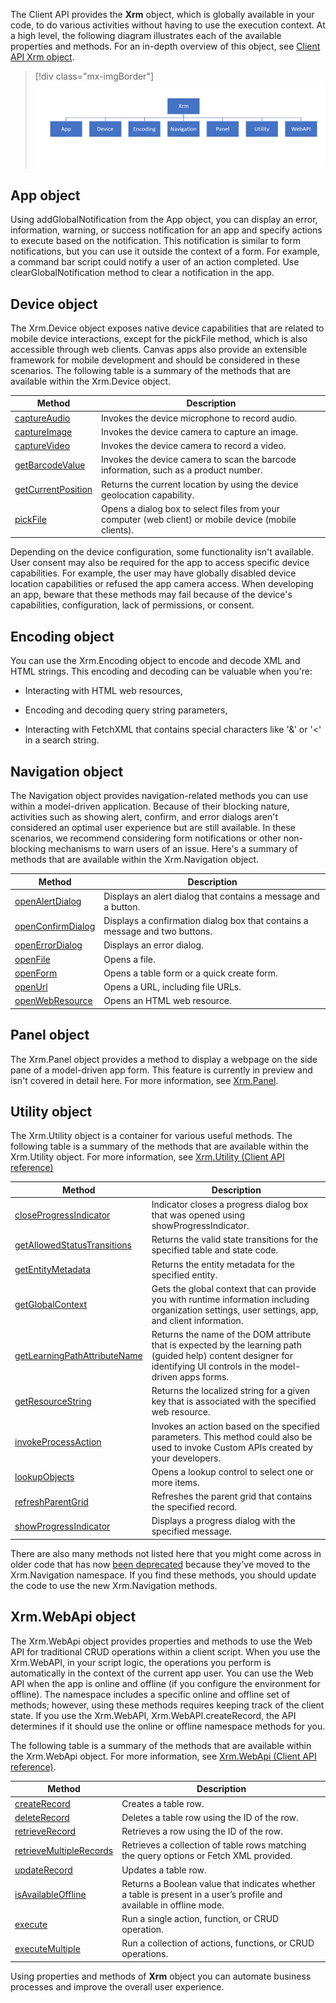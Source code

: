 The Client API provides the **Xrm** object, which is globally available in your code, to do various activities without having to use the execution context. At a high level, the following diagram illustrates each of the available properties and methods. For an in-depth overview of this object, see [Client API Xrm object](/power-apps/developer/model-driven-apps/clientapi/clientapi-xrm/?azure-portal=true).

> [!div class="mx-imgBorder"]
> [![Screenshot of the namespaces in the client scripting API object model, Xrm, App, device, Encoding, Navigation, Panel, Utility, WebAPI.](../media/xrm-object.png)](../media/xrm-object.png#lightbox)

## App object

Using addGlobalNotification from the App object, you can display an error, information, warning, or success notification for an app and specify actions to execute based on the notification. This notification is similar to form notifications, but you can use it outside the context of a form. For example, a command bar script could notify a user of an action completed. Use clearGlobalNotification method to clear a notification in the app.

## Device object

The Xrm.Device object exposes native device capabilities that are related to mobile device interactions, except for the pickFile method, which is also accessible through web clients. Canvas apps also provide an extensible framework for mobile development and should be considered in these scenarios. The following table is a summary of the methods that are available within the Xrm.Device object.

| Method | Description |
|--------|-------------|
| [captureAudio](/power-apps/developer/model-driven-apps/clientapi/reference/xrm-device/captureaudio/?azure-portal=true) | Invokes the device microphone to record audio. |
| [captureImage](/power-apps/developer/model-driven-apps/clientapi/reference/xrm-device/captureimage/?azure-portal=true) | Invokes the device camera to capture an image. |
| [captureVideo](/power-apps/developer/model-driven-apps/clientapi/reference/xrm-device/capturevideo/?azure-portal=true) | Invokes the device camera to record a video. |
| [getBarcodeValue](/power-apps/developer/model-driven-apps/clientapi/reference/xrm-device/getbarcodevalue/?azure-portal=true) | Invokes the device camera to scan the barcode information,   such as a product number. |
| [getCurrentPosition](/power-apps/developer/model-driven-apps/clientapi/reference/xrm-device/getcurrentposition/?azure-portal=true) | Returns the current location by using the device   geolocation capability. |
| [pickFile](/power-apps/developer/model-driven-apps/clientapi/reference/xrm-device/pickfile/?azure-portal=true) | Opens a dialog box to select files from your computer (web   client) or mobile device (mobile clients). |

Depending on the device configuration, some functionality isn't available. User consent may also be required for the app to access specific device capabilities. For example, the user may have globally disabled device location capabilities or refused the app camera access. When developing an app, beware that  these methods may fail because of the device's capabilities, configuration, lack of permissions, or consent.

## Encoding object

You can use the Xrm.Encoding object to encode and decode XML and HTML strings. This encoding and decoding can be valuable when you're:

- Interacting with HTML web resources,

- Encoding and decoding query string parameters,

- Interacting with FetchXML that contains special characters like '&' or '<' in a search string.

## Navigation object

The Navigation object provides navigation-related methods you can use within a model-driven application. Because of their blocking nature, activities such as showing alert, confirm, and error dialogs aren't considered an optimal user experience but are still available. In these scenarios, we recommend considering form notifications or other non-blocking mechanisms to warn users of an issue. Here's a summary of methods that are available within the Xrm.Navigation object.

 | Method | Description |
|---------|-------------|
| [openAlertDialog](/power-apps/developer/model-driven-apps/clientapi/reference/xrm-navigation/openalertdialog/?azure-portal=true) | Displays an alert dialog that contains a message and a   button. |
| [openConfirmDialog](/power-apps/developer/model-driven-apps/clientapi/reference/xrm-navigation/openconfirmdialog/?azure-portal=true) | Displays a confirmation dialog box that contains a message   and two buttons. |
| [openErrorDialog](/power-apps/developer/model-driven-apps/clientapi/reference/xrm-navigation/openerrordialog/?azure-portal=true) | Displays an error dialog. |
| [openFile](/power-apps/developer/model-driven-apps/clientapi/reference/xrm-navigation/openfile/?azure-portal=true) | Opens a file. |
| [openForm](/power-apps/developer/model-driven-apps/clientapi/reference/xrm-navigation/openform/?azure-portal=true) | Opens a table form or a quick create form. |
| [openUrl](/power-apps/developer/model-driven-apps/clientapi/reference/xrm-navigation/openurl/?azure-portal=true) | Opens a URL, including file URLs. |
| [openWebResource](/power-apps/developer/model-driven-apps/clientapi/reference/xrm-navigation/openwebresource/?azure-portal=true) | Opens an HTML web resource. |

## Panel object

The Xrm.Panel object provides a method to display a webpage on the side pane of a model-driven app form. This feature is currently in preview and isn't covered in detail here. For more information, see [Xrm.Panel](/power-apps/developer/model-driven-apps/clientapi/reference/xrm-panel/?azure-portal=true).

## Utility object

The Xrm.Utility object is a container for various useful methods. The following table is a summary of the methods that are available within the Xrm.Utility object. For more information, see [Xrm.Utility (Client API reference)](/power-apps/developer/model-driven-apps/clientapi/reference/xrm-utility/?azure-portal=true)

| Method | Description |
|--------|-------------|
| [closeProgressIndicator](/power-apps/developer/model-driven-apps/clientapi/reference/xrm-utility/closeprogressindicator/?azure-portal=true) | Indicator closes a progress dialog box that was opened using showProgressIndicator. |
| [getAllowedStatusTransitions](/power-apps/developer/model-driven-apps/clientapi/reference/xrm-utility/getallowedstatustransitions/?azure-portal=true) | Returns the valid state transitions for the specified table and state code. |
| [getEntityMetadata](/power-apps/developer/model-driven-apps/clientapi/reference/xrm-utility/getentitymetadata/?azure-portal=true) | Returns the entity metadata for the specified entity. |
| [getGlobalContext](/power-apps/developer/model-driven-apps/clientapi/reference/xrm-utility/getglobalcontext/?azure-portal=true) | Gets the global context that can provide you with runtime   information including organization settings, user settings, app, and client information. |
| [getLearningPathAttributeName](/power-apps/developer/model-driven-apps/clientapi/reference/xrm-utility/getlearningpathattributename/?azure-portal=true) | Returns the name of the DOM attribute that is expected by the learning path (guided help) content designer for identifying UI controls   in the model-driven apps forms. |
| [getResourceString](/power-apps/developer/model-driven-apps/clientapi/reference/xrm-utility/getresourcestring/?azure-portal=true) | Returns the localized string for a given key that is   associated with the specified web resource. |
| [invokeProcessAction](/power-apps/developer/model-driven-apps/clientapi/reference/xrm-utility/invokeprocessaction/?azure-portal=true) | Invokes an action based on the specified parameters. This method could also be used to invoke Custom APIs created by your developers. |
| [lookupObjects](/power-apps/developer/model-driven-apps/clientapi/reference/xrm-utility/lookupobjects/?azure-portal=true) | Opens a lookup control to select one or more items. |
| [refreshParentGrid](/power-apps/developer/model-driven-apps/clientapi/reference/xrm-utility/refreshparentgrid/?azure-portal=true) | Refreshes the parent grid that contains the specified   record. |
| [showProgressIndicator](/power-apps/developer/model-driven-apps/clientapi/reference/xrm-utility/showprogressindicator/?azure-portal=true) | Displays a progress dialog with the specified message. |

There are also many methods not listed here that you might come across in older code that has now [been deprecated](/power-apps/developer/model-driven-apps/clientapi/reference/xrm-utility?azure-portal=true#deprecated-methods) because they've moved to the Xrm.Navigation namespace. If you find these methods, you should update the code to use the new Xrm.Navigation methods.

## Xrm.WebApi object

The Xrm.WebApi object provides properties and methods to use the Web API for traditional CRUD operations within a client script. When you use the Xrm.WebAPI, in your script logic, the operations you perform is automatically in the context of the current app user. You can use the Web API  when the app is online and offline (if you configure the environment for offline). The namespace includes a specific online and offline set of methods; however, using these methods requires keeping track of the client state. If you use the Xrm.WebAPI, Xrm.WebAPI.createRecord, the API determines if it should use the online or offline namespace methods for you.

The following table is a summary of the methods that are available within the Xrm.WebApi object. For more information, see [Xrm.WebApi (Client API reference)](/power-apps/developer/model-driven-apps/clientapi/reference/xrm-webapi/?azure-portal=true).

| Method | Description |
|--------|-------------|
| [createRecord](/power-apps/developer/model-driven-apps/clientapi/reference/xrm-webapi/createrecord/?azure-portal=true) | Creates a table row. |
| [deleteRecord](/power-apps/developer/model-driven-apps/clientapi/reference/xrm-webapi/deleterecord/?azure-portal=true) | Deletes a table row using the ID of the row. |
| [retrieveRecord](/power-apps/developer/model-driven-apps/clientapi/reference/xrm-webapi/retrieverecord/?azure-portal=true) | Retrieves a row using the ID of the row. |
| [retrieveMultipleRecords](/power-apps/developer/model-driven-apps/clientapi/reference/xrm-webapi/retrievemultiplerecords/?azure-portal=true) | Retrieves a collection of table rows matching the query options or Fetch XML provided. |
| [updateRecord](/power-apps/developer/model-driven-apps/clientapi/reference/xrm-webapi/updaterecord/?azure-portal=true) | Updates a table row. |
| [isAvailableOffline](/power-apps/developer/model-driven-apps/clientapi/reference/xrm-webapi/isavailableoffline/?azure-portal=true) | Returns a Boolean value that indicates whether a table is   present in a user’s profile and available in offline mode. |
| [execute](/power-apps/developer/model-driven-apps/clientapi/reference/xrm-webapi/online/execute/?azure-portal=true) | Run a single action, function, or CRUD operation. |
| [executeMultiple](/power-apps/developer/model-driven-apps/clientapi/reference/xrm-webapi/online/executemultiple/?azure-portal=true) | Run a collection of actions, functions, or CRUD   operations. |

Using properties and methods of **Xrm** object you can automate business processes and improve the overall user experience.
